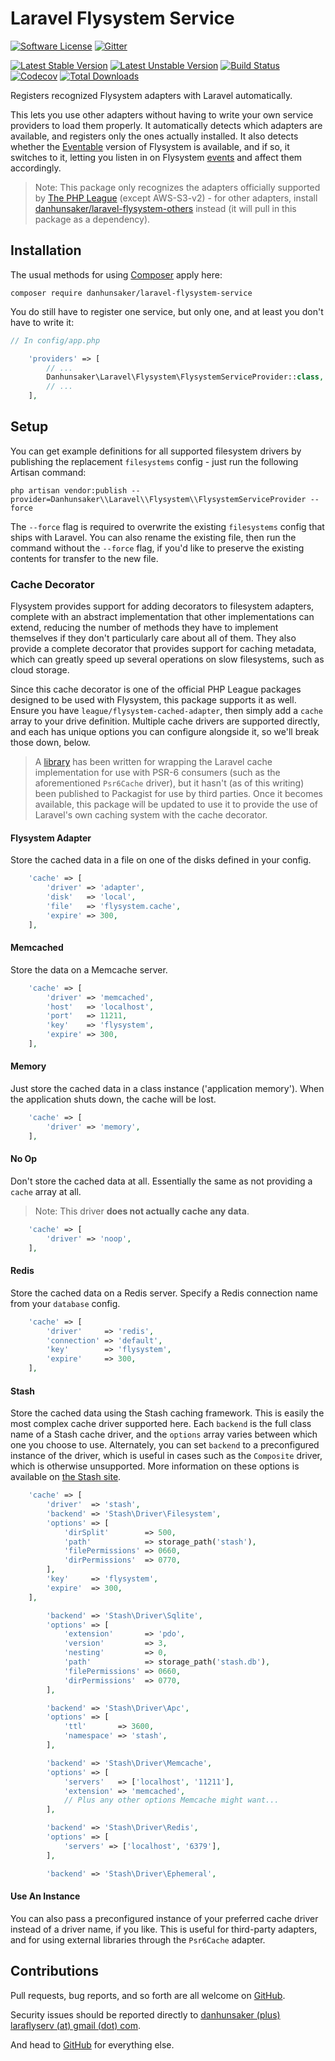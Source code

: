 # Laravel Flysystem Service #

[![Software License](https://img.shields.io/packagist/l/danhunsaker/laravel-flysystem-service.svg?style=flat-square)](LICENSE)
[![Gitter](https://img.shields.io/gitter/room/danhunsaker/laravel-flysystem-service.svg?style=flat-square)](https://gitter.im/danhunsaker/laravel-flysystem-service)

[![Latest Stable Version](https://img.shields.io/packagist/v/danhunsaker/laravel-flysystem-service.svg?label=stable&style=flat-square)](https://github.com/danhunsaker/laravel-flysystem-service/releases)
[![Latest Unstable Version](https://img.shields.io/packagist/vpre/danhunsaker/laravel-flysystem-service.svg?label=unstable&style=flat-square)](https://github.com/danhunsaker/laravel-flysystem-service)
[![Build Status](https://img.shields.io/travis/danhunsaker/laravel-flysystem-service.svg?style=flat-square)](https://travis-ci.org/danhunsaker/laravel-flysystem-service)
[![Codecov](https://img.shields.io/codecov/c/github/danhunsaker/laravel-flysystem-service.svg?style=flat-square)](https://codecov.io/gh/danhunsaker/laravel-flysystem-service)
[![Total Downloads](https://img.shields.io/packagist/dt/danhunsaker/laravel-flysystem-service.svg?style=flat-square)](https://packagist.org/packages/danhunsaker/laravel-flysystem-service)

Registers recognized Flysystem adapters with Laravel automatically.

This lets you use other adapters without having to write your own service
providers to load them properly.  It automatically detects which adapters are
available, and registers only the ones actually installed.  It also detects
whether the [Eventable](https://github.com/thephpleague/flysystem-eventable-filesystem)
version of Flysystem is available, and if so, it switches to it, letting you
listen in on Flysystem [events](http://event.thephpleague.com/) and affect them
accordingly.

> Note: This package only recognizes the adapters officially supported by
> [The PHP League](https://github.com/thephpleague?query=flysystem)
> (except AWS-S3-v2) - for other adapters, install
> [danhunsaker/laravel-flysystem-others](https://github.com/danhunsaker/laravel-flysystem-others)
> instead (it will pull in this package as a dependency).

## Installation ##

The usual methods for using [Composer](https://getcomposer.org) apply here:

    composer require danhunsaker/laravel-flysystem-service

You do still have to register one service, but only one, and at least you don't
have to write it:

```php
// In config/app.php

    'providers' => [
        // ...
        Danhunsaker\Laravel\Flysystem\FlysystemServiceProvider::class,
        // ...
    ],
```

## Setup ##

You can get example definitions for all supported filesystem drivers by
publishing the replacement `filesystems` config - just run the following Artisan
command:

```
php artisan vendor:publish --provider=Danhunsaker\\Laravel\\Flysystem\\FlysystemServiceProvider --force
```

The `--force` flag is required to overwrite the existing `filesystems` config
that ships with Laravel.  You can also rename the existing file, then run the
command without the `--force` flag, if you'd like to preserve the existing
contents for transfer to the new file.

### Cache Decorator ###

Flysystem provides support for adding decorators to filesystem adapters,
complete with an abstract implementation that other implementations can extend,
reducing the number of methods they have to implement themselves if they don't
particularly care about all of them.  They also provide a complete decorator
that provides support for caching metadata, which can greatly speed up several
operations on slow filesystems, such as cloud storage.

Since this cache decorator is one of the official PHP League packages designed
to be used with Flysystem, this package supports it as well.  Ensure you have
`league/flysystem-cached-adapter`, then simply add a `cache` array to your drive
definition.  Multiple cache drivers are supported directly, and each has unique
options you can configure alongside it, so we'll break those down, below.

> A [library](https://github.com/madewithlove/illuminate-psr-cache-bridge) has
> been written for wrapping the Laravel cache implementation for use with PSR-6
> consumers (such as the aforementioned `Psr6Cache` driver), but it hasn't (as
> of this writing) been published to Packagist for use by third parties.  Once
> it becomes available, this package will be updated to use it to provide the
> use of Laravel's own caching system with the cache decorator.

#### Flysystem Adapter ####

Store the cached data in a file on one of the disks defined in your config.

```php
    'cache' => [
        'driver' => 'adapter',
        'disk'   => 'local',
        'file'   => 'flysystem.cache',
        'expire' => 300,
    ],
```

#### Memcached ####

Store the data on a Memcache server.

```php
    'cache' => [
        'driver' => 'memcached',
        'host'   => 'localhost',
        'port'   => 11211,
        'key'    => 'flysystem',
        'expire' => 300,
    ],
```

#### Memory ####

Just store the cached data in a class instance ('application memory').  When the
application shuts down, the cache will be lost.

```php
    'cache' => [
        'driver' => 'memory',
    ],
```

#### No Op ####

Don't store the cached data at all.  Essentially the same as not providing a
`cache` array at all.

> Note: This driver **does not actually cache any data**.

```php
    'cache' => [
        'driver' => 'noop',
    ],
```

#### Redis ####

Store the cached data on a Redis server.  Specify a Redis connection name from
your `database` config.

```php
    'cache' => [
        'driver'     => 'redis',
        'connection' => 'default',
        'key'        => 'flysystem',
        'expire'     => 300,
    ],
```

#### Stash ####

Store the cached data using the Stash caching framework.  This is easily the
most complex cache driver supported here.  Each `backend` is the full class name
of a Stash cache driver, and the `options` array varies between which one you
choose to use.  Alternately, you can set `backend` to a preconfigured instance
of the driver, which is useful in cases such as the `Composite` driver, which is
otherwise unsupported.  More information on these options is available on
[the Stash site](http://www.stashphp.com/Drivers.html).

```php
    'cache' => [
        'driver'  => 'stash',
        'backend' => 'Stash\Driver\Filesystem',
        'options' => [
            'dirSplit'        => 500,
            'path'            => storage_path('stash'),
            'filePermissions' => 0660,
            'dirPermissions'  => 0770,
        ],
        'key'     => 'flysystem',
        'expire'  => 300,
    ],
```

```php
        'backend' => 'Stash\Driver\Sqlite',
        'options' => [
            'extension'       => 'pdo',
            'version'         => 3,
            'nesting'         => 0,
            'path'            => storage_path('stash.db'),
            'filePermissions' => 0660,
            'dirPermissions'  => 0770,
        ],
```

```php
        'backend' => 'Stash\Driver\Apc',
        'options' => [
            'ttl'       => 3600,
            'namespace' => 'stash',
        ],
```

```php
        'backend' => 'Stash\Driver\Memcache',
        'options' => [
            'servers'   => ['localhost', '11211'],
            'extension' => 'memcached',
            // Plus any other options Memcache might want...
        ],
```

```php
        'backend' => 'Stash\Driver\Redis',
        'options' => [
            'servers' => ['localhost', '6379'],
        ],
```

```php
        'backend' => 'Stash\Driver\Ephemeral',
```

#### Use An Instance ####

You can also pass a preconfigured instance of your preferred cache driver
instead of a driver name, if you like.  This is useful for third-party adapters,
and for using external libraries through the `Psr6Cache` adapter.

## Contributions ##

Pull requests, bug reports, and so forth are all welcome on [GitHub][].

Security issues should be reported directly to [danhunsaker (plus) laraflyserv
(at) gmail (dot) com](mailto:danhunsaker+laraflyserv@gmail.com).

And head to [GitHub][] for everything else.

[GitHub]:https://github.com/danhunsaker/laravel-flysystem-service

